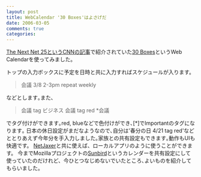 ```yaml
---
layout: post
title: WebCalendar '30 Boxes'はよさげだ
date: 2006-03-05
comments: true
categories:
---
```



[The Next Net 25というCNNの記事](http://money.cnn.com/popups/2006/biz2/next_net/frameset.exclude.html)で紹介されていた[30 Boxes](http://30boxes.com/)というWeb Calendarを使ってみました｡

トップの入力ボックスに予定を日時と共に入力すればスケジュールが入ります。
> 
> 会議 3/8 2-3pm repeat weekly

などとします｡また､
> 
> 会議 tag ビジネス
> 会議 tag red
>  *会議

でタグ付けができます｡red, blueなどで色付けができ､[*]でImportantのタグになります｡
日本の休日設定がまだなようなので､自分は'春分の日 4/21 tag red'などととりあえず今年分を手入力しました｡家族との共有設定もできます｡動作もUIも快適です。
[NetJaxer](http://www.netjaxer.com/)と共に使えば、ローカルアプリのように使うことができます。
今までMozillaプロジェクトの[Sunbird](http://www.mozilla-japan.org/projects/calendar/sunbird.html)というカレンダーを共有設定にして使っていたのだけれど、今ひとつなじめないでいたところ､よいものを紹介してもらいました。